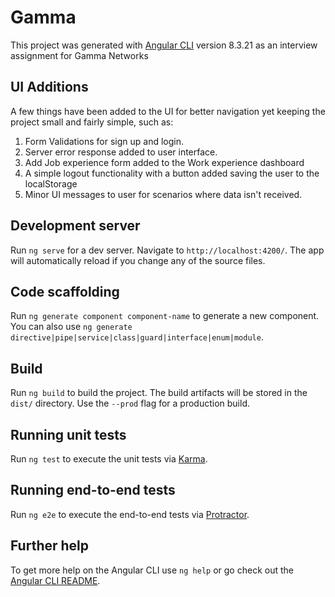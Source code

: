 # Gamma

This project was generated with [Angular CLI](https://github.com/angular/angular-cli) version 8.3.21 as an interview assignment for Gamma Networks

## UI Additions

A few things have been added to the UI for better navigation yet keeping the project small and fairly simple, such as:

1. Form Validations for sign up and login.
2. Server error response added to user interface.
3. Add Job experience form added to the Work experience dashboard
4. A simple logout functionality with a button added saving the user to the localStorage
4. Minor UI messages to user for scenarios where data isn't received.


## Development server

Run `ng serve` for a dev server. Navigate to `http://localhost:4200/`. The app will automatically reload if you change any of the source files.

## Code scaffolding

Run `ng generate component component-name` to generate a new component. You can also use `ng generate directive|pipe|service|class|guard|interface|enum|module`.

## Build

Run `ng build` to build the project. The build artifacts will be stored in the `dist/` directory. Use the `--prod` flag for a production build.

## Running unit tests

Run `ng test` to execute the unit tests via [Karma](https://karma-runner.github.io).

## Running end-to-end tests

Run `ng e2e` to execute the end-to-end tests via [Protractor](http://www.protractortest.org/).

## Further help

To get more help on the Angular CLI use `ng help` or go check out the [Angular CLI README](https://github.com/angular/angular-cli/blob/master/README.md).
